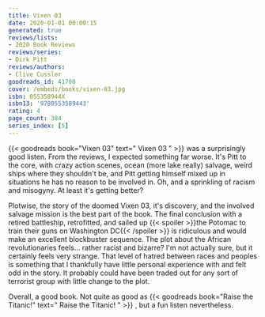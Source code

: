 ```yaml
---
title: Vixen 03
date: 2020-01-01 00:00:15
generated: true
reviews/lists:
- 2020 Book Reviews
reviews/series:
- Dirk Pitt
reviews/authors:
- Clive Cussler
goodreads_id: 41700
cover: /embeds/books/vixen-03.jpg
isbn: 055358944X
isbn13: '9780553589443'
rating: 4
page_count: 384
series_index: [5]
---
```

{{< goodreads book="Vixen 03" text=" Vixen 03 " >}} was a surprisingly good listen. From the reviews, I expected something far worse. It's Pitt to the core, with crazy action scenes, ocean (more lake really) salvage, weird ships where they shouldn't be, and Pitt getting himself mixed up in situations he has no reason to be involved in. Oh, and a sprinkling of racism and misogyny. At least it's getting better?  

Plotwise, the story of the doomed Vixen 03, it's discovery, and the involved salvage mission is the best part of the book. The final conclusion with a retired battleship, retrofitted, and sailed up  {{< spoiler >}}the Potomac to train their guns on Washington DC{{< /spoiler >}}  is ridiculous and would make an excellent blockbuster sequence. The plot about the African revolutionaries feels... rather racist and bizarre? I'm not actually sure, but it certainly feels very strange. That level of hatred between races and peoples is something that I thankfully have little personal experience with and felt odd in the story. It probably could have been traded out for any sort of terrorist group with little change to the plot.  

<!--more-->

Overall, a good book. Not quite as good as {{< goodreads book="Raise the Titanic!" text=" Raise the Titanic! " >}} , but a fun listen nevertheless.